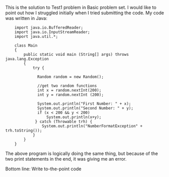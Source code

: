 This is the solution to Test1 problem in Basic problem set. I would like to point out how I struggled initially when I
tried submitting the code. My code was written in Java:

        import java.io.BufferedReader;
        import java.io.InputStreamReader;
        import java.util.*;
 
        class Main
        {
	        public static void main (String[] args) throws java.lang.Exception
	        {
		        try {
		
		          Random random = new Random();
		
		          //get two random functions
		          int x = random.nextInt(200);
		          int y = random.nextInt (200);

		          System.out.println("First Number: " + x);
		          System.out.println("Second Number: " + y);
		          if (x < 200 && y < 200)
			          System.out.println(x+y);
		         } catch (Throwable trh) {
			        System.out.println("NumberFormatException" + trh.toString());
		        }
	        }
        }
        
The above program is logically doing the same thing, but because of the two print statements in the end, it was giving me an
error.

Bottom line: Write to-the-point code

